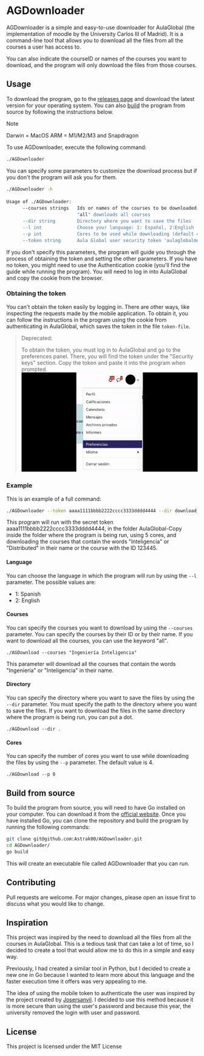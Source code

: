 # AGDownloader

AGDownloader is a simple and easy-to-use downloader for AulaGlobal (the implementation of moodle by the University Carlos III of Madrid). It is a command-line tool that allows you to download all the files from all the courses a user has access to.

You can also indicate the courseID or names of the courses you want to download, and the program will only download the files from those courses.

## Usage
To download the program, go to the [releases page](https://github.com/Astrak00/AGDownloader/releases/latest) and download the latest version for your operating system. You can also [build](#build-from-source) the program from source by following the instructions below. 
> [!NOTE]
> Darwin = MacOS
> ARM = M1/M2/M3 and Snapdragon

To use AGDownloader, execute the following command:

```bash
./AGDownloader 
```
You can specify some parameters to customize the download process but if you don't the program will ask you for them.

```bash
./AGDownloader -h

Usage of ./AGDownloader:
      --courses strings   Ids or names of the courses to be downloaded, enclosed in ", separated by spaces. 
                          "all" downloads all courses
      --dir string        Directory where you want to save the files
      --l int             Choose your language: 1: Español, 2:English
      --p int             Cores to be used while downloading (default 4)
      --token string      Aula Global user security token 'aulaglobalmovil'
```

If you don't specify this parameters, the program will guide you through the process of obtaining the token and setting the other parameters. If you have no token, you might need to use the Authentication cookie (you'll find the guide while running the program). You will need to log in into AulaGlobal and copy the cookie from the browser.

### Obtaining the token

You can't obtain the token easily by logging in. There are other ways, like inspecting the requests made by the mobile application. To obtain it, you can follow the instructions in the program using the cookie from authenticating in AulaGlobal, which saves the token in the file `token-file`.

> Deprecated:
>
> To obtain the token, you must log in to AulaGlobal and go to the preferences panel. There, you will find the token under the "Security keys" section. Copy the token and paste it into the program when prompted.
>![Retrieving token](assets/instructions-token.gif)

### Example

This is an example of a full command:

```bash
./AGDownloader --token aaaa1111bbbb2222cccc3333dddd4444 --dir download_files --p 4 --courses "Inteligencia Distribuidos 123445"
```                           

This program will run with the secret token aaaa1111bbbb2222cccc3333dddd4444, in the folder AulaGlobal-Copy inside the folder where the program is being run, using 5 cores, and downloading the courses that contain the words "Inteligencia" or "Distributed" in their name or the course with the ID 123445.

#### Language

You can choose the language in which the program will run by using the `--l` parameter. The possible values are:
- 1: Spanish
- 2: English

#### Courses

You can specify the courses you want to download by using the `--courses` parameter. You can specify the courses by their ID or by their name. If you want to download all the courses, you can use the keyword "all".

```
./AGDownload --courses "Ingeniería Inteligencia"
```
This parameter will download all the courses that contain the words "Ingeniería" or "Inteligencia" in their name.

#### Directory

You can specify the directory where you want to save the files by using the `--dir` parameter. You must specify the path to the directory where you want to save the files. If you want to download the files in the same directory where the program is being run, you can put a dot.

```
./AGDownload --dir .
```

#### Cores

You can specify the number of cores you want to use while downloading the files by using the `--p` parameter. The default value is 4.

```
./AGDownload --p 8
```




## Build from source

To build the program from source, you will need to have Go installed on your computer. You can download it from the [official website](https://golang.org/). Once you have installed Go, you can clone the repository and build the program by running the following commands:

```bash
git clone git@github.com:Astrak00/AGDownloader.git
cd AGDownloader/
go build
```
This will create an executable file called AGDownloader that you can run.


## Contributing
Pull requests are welcome. For major changes, please open an issue first to discuss what you would like to change.


## Inspiration
This project was inspired by the need to download all the files from all the courses in AulaGlobal. This is a tedious task that can take a lot of time, so I decided to create a tool that would allow me to do this in a simple and easy way.

Previously, I had created a similar tool in Python, but I decided to create a new one in Go because I wanted to learn more about this language and the faster execution time it offers was very appealing to me.

The idea of using the mobile token to authenticate the user was inspired by the project created by [Josersanvil](https://github.com/Josersanvil/AulaGlobal-CoursesFiles). I decided to use this method because it is more secure than using the user's password and because this year, the university removed the login with user and password.

## License

This project is licensed under the MIT License

